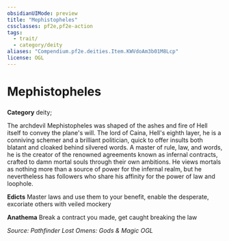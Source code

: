 ```yaml
---
obsidianUIMode: preview
title: "Mephistopheles"
cssclasses: pf2e,pf2e-action
tags:
  - trait/
  - category/deity
aliases: "Compendium.pf2e.deities.Item.KWVdoAm3b01M8Lcp"
license: OGL
---
```

# Mephistopheles

### 

**Category** deity; 




The archdevil Mephistopheles was shaped of the ashes and fire of Hell itself to convey the plane's will. The lord of Caina, Hell's eighth layer, he is a conniving schemer and a brilliant politician, quick to offer insults both blatant and cloaked behind silvered words. A master of rule, law, and words, he is the creator of the renowned agreements known as infernal contracts, crafted to damn mortal souls through their own ambitions. He views mortals as nothing more than a source of power for the infernal realm, but he nevertheless has followers who share his affinity for the power of law and loophole.

**Edicts** Master laws and use them to your benefit, enable the desperate, excoriate others with veiled mockery

**Anathema** Break a contract you made, get caught breaking the law

*Source: Pathfinder Lost Omens: Gods & Magic*
*OGL*